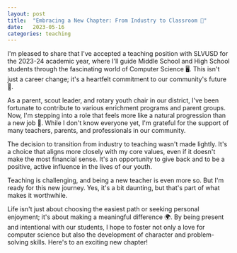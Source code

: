 ```yaml
---
layout: post
title:  "Embracing a New Chapter: From Industry to Classroom 📖"
date:   2023-05-16
categories: teaching
---
```

I'm pleased to share that I've accepted a teaching position with SLVUSD for the 2023-24 academic year, where I'll guide Middle School and High School students through the fascinating world of Computer Science 🖥️. This isn't just a career change; it's a heartfelt commitment to our community's future 💖.

As a parent, scout leader, and rotary youth chair in our district, I've been fortunate to contribute to various enrichment programs and parent groups. Now, I'm stepping into a role that feels more like a natural progression than a new job 🚀. While I don't know everyone yet, I'm grateful for the support of many teachers, parents, and professionals in our community.

The decision to transition from industry to teaching wasn't made lightly. It's a choice that aligns more closely with my core values, even if it doesn't make the most financial sense. It's an opportunity to give back and to be a positive, active influence in the lives of our youth.

Teaching is challenging, and being a new teacher is even more so. But I'm ready for this new journey. Yes, it's a bit daunting, but that's part of what makes it worthwhile.

Life isn't just about choosing the easiest path or seeking personal enjoyment; it's about making a meaningful difference 🌍. By being present and intentional with our students, I hope to foster not only a love for computer science but also the development of character and problem-solving skills. Here's to an exciting new chapter!
